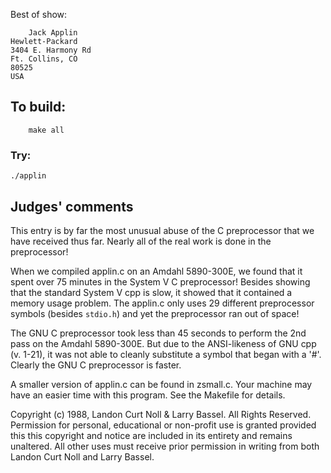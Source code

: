 Best of show:

    	Jack Applin
	Hewlett-Packard
	3404 E. Harmony Rd
	Ft. Collins, CO 
	80525 
	USA

## To build:

        make all


### Try:

	./applin

## Judges' comments

This entry is by far the most unusual abuse of the C preprocessor that
we have received thus far.  Nearly all of the real work is done in the
preprocessor!

When we compiled applin.c on an Amdahl 5890-300E, we found that it
spent over 75 minutes in the System V C preprocessor!  Besides showing
that the standard System V cpp is slow, it showed that it contained a
memory usage problem.  The applin.c only uses 29 different preprocessor
symbols (besides `stdio.h`) and yet the preprocessor ran out of space!

The GNU C preprocessor took less than 45 seconds to perform the 2nd pass 
on the Amdahl 5890-300E.  But due to the ANSI-likeness of GNU cpp (v. 1-21), 
it was not able to cleanly substitute a symbol that began with a '#'.
Clearly the GNU C preprocessor is faster.

A smaller version of applin.c can be found in zsmall.c.  Your machine
may have an easier time with this program.  See the Makefile for details.

Copyright (c) 1988, Landon Curt Noll & Larry Bassel.
All Rights Reserved.  Permission for personal, educational or non-profit use is
granted provided this this copyright and notice are included in its entirety
and remains unaltered.  All other uses must receive prior permission in writing
from both Landon Curt Noll and Larry Bassel.
